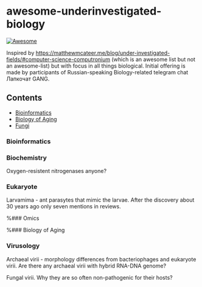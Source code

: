 # awesome-underinvestigated-biology

[![Awesome](https://awesome.re/badge.svg)](https://awesome.re)

Inspired by https://matthewmcateer.me/blog/under-investigated-fields/#computer-science-computronium (which is an awesome list but not an awesome-list) but with focus in all things biological. Initial offering is made by participants of Russian-speaking Biology-related telegram chat Лапкочат GANG.

## Contents

- [Bioinformatics](#bioinformatics)
- [Biology of Aging](#biology-of-aging)
- [Fungi](#command-line-apps)

### Bioinformatics



### Biochemistry

Oxygen-resistent nitrogenases anyone?

### Eukaryote

Larvamima - ant parasytes that mimic the larvae. After the discovery about 30 years ago only seven mentions in reviews.

%### Omics

%### Biology of Aging

### Virusology

Archaeal virii - morphology differences from bacteriophages and eukaryote virii. Are there any archaeal virii with hybrid RNA-DNA genome?  

Fungal virii. Why they are so often non-pathogenic for their hosts?   
